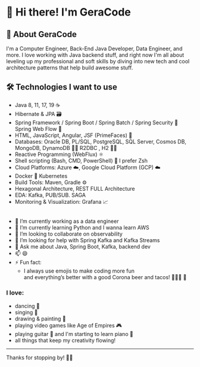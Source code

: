 # 👋 Hi there! I'm GeraCode

## 🚀 About GeraCode
I'm a Computer Engineer, Back-End Java Developer, Data Engineer, and more.
I love working with Java backend stuff, and right now I'm all about leveling up my professional and soft skills
by diving into new tech and cool architecture patterns that help build awesome stuff.

## 🛠️ Technologies I want to use
- Java 8, 11, 17, 19 ☕  
- Hibernate & JPA 🗃️  
- Spring Framework / Spring Boot / Spring Batch / Spring Security 🌱 Spring Web Flow 🔄  
- HTML, JavaScript, Angular, JSF (PrimeFaces) 🎨 
- Databases: Oracle DB, PL/SQL, PostgreSQL, SQL Server, Cosmos DB, MongoDB, DynamoDB 🐘🍃 R2DBC , H2 🐘🍃
- Reactive Programming (WebFlux) ⚛️  
- Shell scripting (Bash, CMD, PowerShell) 🐚 I prefer Zsh
- Cloud Platforms: Azure ☁️, Google Cloud Platform (GCP) ☁️  
- Docker 🐳  Kubernetes 
- Build Tools: Maven, Gradle ⚙️
- Hexagonal Architecture, REST FULL Architecture
- EDA: Kafka, PUB/SUB.  SAGA
- Monitoring & Visualization: Grafana 📈  
##
- 🔭 I’m currently working as a data engineer  
- 🌱 I’m currently learning Python and I wanna learn AWS
- 👯 I’m looking to collaborate on observability  
- 🤔 I’m looking for help with Spring Kafka and Kafka Streams  
- 💬 Ask me about Java, Spring Boot, Kafka, backend dev  
- 📫 😄 
- ⚡ Fun fact:
   * I always use emojis to make coding more fun <br>  and everything’s better with a good Corona beer and tacos! 🌮🍺😄 🎉
### I love: 
 - dancing 💃
 - singing 🎤
 - drawing & painting 🎨
 - playing video games like Age of Empires 🎮
 - playing guitar 🎸 and I'm starting to learn piano 🎹
 - all things that keep my creativity flowing!
---

Thanks for stopping by! 🚀✨
